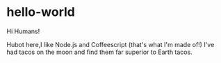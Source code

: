 # hello-world

Hi Humans!

Hubot here,I like Node.js and Coffeescript (that's what I'm made of!)
I've had tacos on the moon and find them far superior to Earth tacos.

